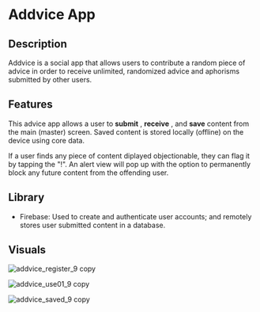 # Addvice App

## Description


Addvice is a social app that allows users to contribute a random piece of advice in order to receive unlimited, randomized advice and aphorisms submitted by other users.  


## Features

This advice app allows a user to __submit__ , __receive__ , and __save__ content from the main (master) screen. Saved content is stored locally (offline) on the device using core data.

If a user finds any piece of content diplayed objectionable, they can flag it by tapping the "!". An alert view will pop up with the option to permanently block any future content from the offending user.


## Library

* Firebase: Used to create and authenticate user accounts; and remotely stores user submitted content in a database.


## Visuals 

![addvice_register_9 copy](https://user-images.githubusercontent.com/17306970/28295499-fc9010f8-6b2e-11e7-9bc4-40b07b28ae77.png)

![addvice_use01_9 copy](https://user-images.githubusercontent.com/17306970/28295512-1837c670-6b2f-11e7-94f3-716104ee49a6.png)

![addvice_saved_9 copy](https://user-images.githubusercontent.com/17306970/28295522-27e1da5c-6b2f-11e7-87b5-0e3b0fb081b6.png)



